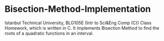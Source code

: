 # Bisection-Method-Implementation
Istanbul Technical University, BLG105E (Intr to Sci&amp;Eng Comp (C)) Class Homework, which is written in C.
It implements Bisection Method to find the roots of a quadratic functions in an interval.

